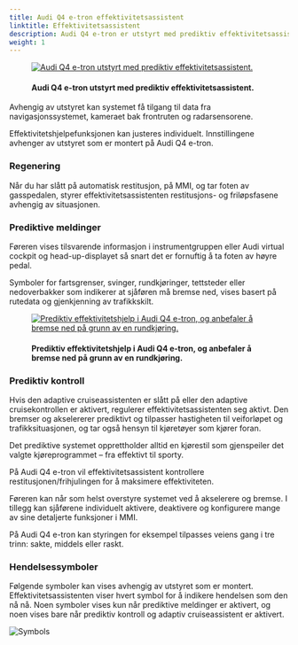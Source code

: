 ```yaml
---
title: Audi Q4 e-tron effektivitetsassistent
linktitle: Effektivitetsassistent
description: Audi Q4 e-tron er utstyrt med prediktiv effektivitetsassistent. Effektivitetsassistenten kan hjelpe sjåføren til å forutse kjøreruten og innta en økonomisk kjørestil.
weight: 1
---
```


<!-- markdownlint-disable MD033 -->
<figure>
    <a href="https://media.electrichasgoneaudi.net/multimedia/models/q4-e-tron/technology/drivingassistance/predictiveefficiencyassist/audiq4_1.jpg">
        <img src="https://media.electrichasgoneaudi.net/multimedia/models/q4-e-tron/technology/drivingassistance/predictiveefficiencyassist/audiq4_1s.jpg"
        alt="Audi Q4 e-tron utstyrt med prediktiv effektivitetsassistent." title="Audi Q4 e-tron utstyrt med prediktiv effektivitetsassistent.">
    </a>
    <figcaption><h4>Audi Q4 e-tron utstyrt med prediktiv effektivitetsassistent.</h4></figcaption>
</figure>

Avhengig av utstyret kan systemet få tilgang til data fra navigasjonssystemet, kameraet bak frontruten og radarsensorene.

Effektivitetshjelpefunksjonen kan justeres individuelt. Innstillingene avhenger av utstyret som er montert på Audi Q4 e-tron.

### Regenering

Når du har slått på automatisk restitusjon, på MMI, og tar foten av gasspedalen, styrer effektivitetsassistenten restitusjons- og friløpsfasene avhengig av situasjonen.

### Prediktive meldinger

Føreren vises tilsvarende informasjon i instrumentgruppen eller Audi virtual cockpit og head-up-displayet så snart det er fornuftig å ta foten av høyre pedal.

Symboler for fartsgrenser, svinger, rundkjøringer, tettsteder eller nedoverbakker som indikerer at sjåføren må bremse ned, vises basert på rutedata og gjenkjenning av trafikkskilt.

<figure>
    <a href="https://media.electrichasgoneaudi.net/multimedia/models/q4-e-tron/technology/drivingassistance/predictiveefficiencyassist/efficiencyassist_1.jpg">
        <img src="https://media.electrichasgoneaudi.net/multimedia/models/q4-e-tron/technology/drivingassistance/predictiveefficiencyassist/efficiencyassist_1s.jpg"
        alt="Prediktiv effektivitetshjelp i Audi Q4 e-tron, og anbefaler å bremse ned på grunn av en rundkjøring." title="Prediktiv effektivitetshjelp i Audi Q4 e-tron, og anbefaler å bremse ned på grunn av en rundkjøring.">
    </a>
    <figcaption><h4>Prediktiv effektivitetshjelp i Audi Q4 e-tron, og anbefaler å bremse ned på grunn av en rundkjøring.</h4></figcaption>
</figure>

### Prediktiv kontroll

Hvis den adaptive cruiseassistenten er slått på eller den adaptive cruisekontrollen er aktivert, regulerer effektivitetsassistenten seg aktivt. Den bremser og akselererer prediktivt og tilpasser hastigheten til veiforløpet og trafikksituasjonen, og tar også hensyn til kjøretøyer som kjører foran.

Det prediktive systemet opprettholder alltid en kjørestil som gjenspeiler det valgte kjøreprogrammet – fra effektivt til sporty.

På Audi Q4 e-tron vil effektivitetsassistent kontrollere restitusjonen/frihjulingen for å maksimere effektiviteten.

Føreren kan når som helst overstyre systemet ved å akselerere og bremse. I tillegg kan sjåførene individuelt aktivere, deaktivere og konfigurere mange av sine detaljerte funksjoner i MMI.

På Audi Q4 e-tron kan styringen for eksempel tilpasses veiens gang i tre trinn: sakte, middels eller raskt.

### Hendelsessymboler

Følgende symboler kan vises avhengig av utstyret som er montert. Effektivitetsassistenten viser hvert symbol for å indikere hendelsen som den nå nå. Noen symboler vises kun når prediktive meldinger er aktivert, og noen vises bare når prediktiv kontroll og adaptiv cruiseassistent er aktivert.

![Symbols](https://media.electrichasgoneaudi.net/multimedia/models/q4-e-tron/technology/drivingassistance/predictiveefficiencyassist/symbols.png)